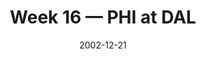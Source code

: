 ---
layout: game
title: Week 16 — PHI at DAL
season: 2002
game_id: 2002_16_PHI_DAL
week: 16
date: 2002-12-21
home_team: DAL
away_team: PHI
final_home: 3
final_away: 27
pbp_url: /assets/data/pbp/2002/2002_16_PHI_DAL.csv.gz
---